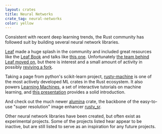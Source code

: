 ```yaml
---
layout: crates
title: Neural Networks
crate_tag: neural-networks
color: yellow
---
```


Consistent with recent deep learning trends,
the Rust community has followed suit by building several neural network libraries.

[Leaf](https://crates.io/crates/leaf) made a huge splash in the community
and included great resources like the [Leaf Book](http://autumnai.com/leaf/book/)
and talks like [this one](https://air.mozilla.org/rust-berlin-machine-learning-leaf-and-collenchyma/).
Unfortunately [the team behind Leaf moved on](https://medium.com/@mjhirn/tensorflow-wins-89b78b29aafb#.pvv7a6dm7),
but there is interest and a small amount of activity in possibly [reviving a fork](https://github.com/autumnai/leaf/issues/108).

Taking a page from python's scikit-learn project, [rusty-machine](https://crates.io/crates/rusty-machine)
is one of the most actively developed ML crates in the Rust ecosystem. It also powers
[Learning Machines](https://learning-machines.herokuapp.com/), a set of interactive tutorials on machine learning,
and [this presentation](http://athemathmo.github.io/2016/07/28/rusty-machine-talk.html#/) provides a solid introduction.

And check out the much newer [alumina](https://crates.io/crates/alumina) crate, the backbone of the easy-to-use
"super resolution" image enhancer [rusty_sr](https://github.com/millardjn/rusty_sr).

Other neural network libraries have been created, but often exist as experimental projects.
Some of the projects listed hear appear to be inactive, but are still listed to serve as an inspiration
for any future projects.
